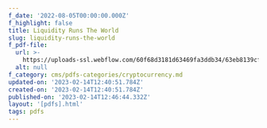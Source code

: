 ```yaml
---
f_date: '2022-08-05T00:00:00.000Z'
f_highlight: false
title: Liquidity Runs The World
slug: liquidity-runs-the-world
f_pdf-file:
  url: >-
    https://uploads-ssl.webflow.com/60f68d3181d63469fa3ddb34/63eb8139cfb2a8f3905a919d_Liquidity%20Runs%20The%20World.pdf
  alt: null
f_category: cms/pdfs-categories/cryptocurrency.md
updated-on: '2023-02-14T12:40:51.784Z'
created-on: '2023-02-14T12:40:51.784Z'
published-on: '2023-02-14T12:46:44.332Z'
layout: '[pdfs].html'
tags: pdfs
---
```



